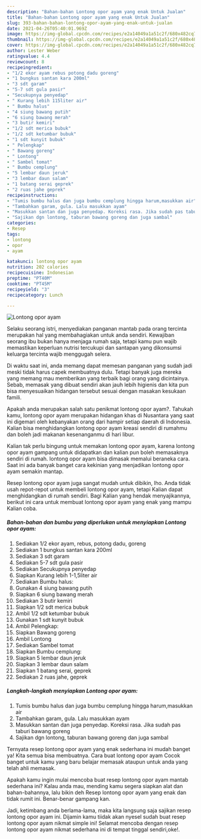 ```yaml
---
description: "Bahan-bahan Lontong opor ayam yang enak Untuk Jualan"
title: "Bahan-bahan Lontong opor ayam yang enak Untuk Jualan"
slug: 393-bahan-bahan-lontong-opor-ayam-yang-enak-untuk-jualan
date: 2021-04-26T05:40:01.969Z
image: https://img-global.cpcdn.com/recipes/e2a14049a1a51c2f/680x482cq70/lontong-opor-ayam-foto-resep-utama.jpg
thumbnail: https://img-global.cpcdn.com/recipes/e2a14049a1a51c2f/680x482cq70/lontong-opor-ayam-foto-resep-utama.jpg
cover: https://img-global.cpcdn.com/recipes/e2a14049a1a51c2f/680x482cq70/lontong-opor-ayam-foto-resep-utama.jpg
author: Lester Weber
ratingvalue: 4.4
reviewcount: 8
recipeingredient:
- "1/2 ekor ayam rebus potong dadu goreng"
- "1 bungkus santan kara 200ml"
- "3 sdt garam"
- "5-7 sdt gula pasir"
- "Secukupnya penyedap"
- " Kurang lebih 115liter air"
- " Bumbu halus"
- "4 siung bawang putih"
- "6 siung bawang merah"
- "3 butir kemiri"
- "1/2 sdt merica bubuk"
- "1/2 sdt ketumbar bubuk"
- "1 sdt kunyit bubuk"
- " Pelengkap"
- " Bawang goreng"
- " Lontong"
- " Sambel tomat"
- " Bumbu cemplung"
- "5 lembar daun jeruk"
- "3 lembar daun salam"
- "1 batang serai geprek"
- "2 ruas jahe geprek"
recipeinstructions:
- "Tumis bumbu halus dan juga bumbu cemplung hingga harum,masukkan air"
- "Tambahkan garam, gula. Lalu masukkan ayam"
- "Masukkan santan dan juga penyedap. Koreksi rasa. Jika sudah pas taburi bawang goreng"
- "Sajikan dgn lontong, taburan bawang goreng dan juga sambal"
categories:
- Resep
tags:
- lontong
- opor
- ayam

katakunci: lontong opor ayam 
nutrition: 202 calories
recipecuisine: Indonesian
preptime: "PT40M"
cooktime: "PT45M"
recipeyield: "3"
recipecategory: Lunch

---
```



![Lontong opor ayam](https://img-global.cpcdn.com/recipes/e2a14049a1a51c2f/680x482cq70/lontong-opor-ayam-foto-resep-utama.jpg)

Selaku seorang istri, menyediakan panganan mantab pada orang tercinta merupakan hal yang membahagiakan untuk anda sendiri. Kewajiban seorang ibu bukan hanya menjaga rumah saja, tetapi kamu pun wajib memastikan keperluan nutrisi tercukupi dan santapan yang dikonsumsi keluarga tercinta wajib menggugah selera.

Di waktu  saat ini, anda memang dapat memesan panganan yang sudah jadi meski tidak harus capek membuatnya dulu. Tetapi banyak juga mereka yang memang mau memberikan yang terbaik bagi orang yang dicintainya. Sebab, memasak yang dibuat sendiri akan jauh lebih higienis dan kita pun bisa menyesuaikan hidangan tersebut sesuai dengan masakan kesukaan famili. 



Apakah anda merupakan salah satu penikmat lontong opor ayam?. Tahukah kamu, lontong opor ayam merupakan hidangan khas di Nusantara yang saat ini digemari oleh kebanyakan orang dari hampir setiap daerah di Indonesia. Kalian bisa menghidangkan lontong opor ayam kreasi sendiri di rumahmu dan boleh jadi makanan kesenanganmu di hari libur.

Kalian tak perlu bingung untuk memakan lontong opor ayam, karena lontong opor ayam gampang untuk didapatkan dan kalian pun boleh memasaknya sendiri di rumah. lontong opor ayam bisa dimasak memalui beraneka cara. Saat ini ada banyak banget cara kekinian yang menjadikan lontong opor ayam semakin mantap.

Resep lontong opor ayam juga sangat mudah untuk dibikin, lho. Anda tidak usah repot-repot untuk membeli lontong opor ayam, tetapi Kalian dapat menghidangkan di rumah sendiri. Bagi Kalian yang hendak menyajikannya, berikut ini cara untuk membuat lontong opor ayam yang enak yang mampu Kalian coba.

<!--inarticleads1-->

##### Bahan-bahan dan bumbu yang diperlukan untuk menyiapkan Lontong opor ayam:

1. Sediakan 1/2 ekor ayam, rebus, potong dadu, goreng
1. Sediakan 1 bungkus santan kara 200ml
1. Sediakan 3 sdt garam
1. Sediakan 5-7 sdt gula pasir
1. Sediakan Secukupnya penyedap
1. Siapkan  Kurang lebih 1-1,5liter air
1. Sediakan  Bumbu halus:
1. Gunakan 4 siung bawang putih
1. Siapkan 6 siung bawang merah
1. Sediakan 3 butir kemiri
1. Siapkan 1/2 sdt merica bubuk
1. Ambil 1/2 sdt ketumbar bubuk
1. Gunakan 1 sdt kunyit bubuk
1. Ambil  Pelengkap:
1. Siapkan  Bawang goreng
1. Ambil  Lontong
1. Sediakan  Sambel tomat
1. Siapkan  Bumbu cemplung:
1. Siapkan 5 lembar daun jeruk
1. Siapkan 3 lembar daun salam
1. Siapkan 1 batang serai, geprek
1. Sediakan 2 ruas jahe, geprek




<!--inarticleads2-->

##### Langkah-langkah menyiapkan Lontong opor ayam:

1. Tumis bumbu halus dan juga bumbu cemplung hingga harum,masukkan air
1. Tambahkan garam, gula. Lalu masukkan ayam
1. Masukkan santan dan juga penyedap. Koreksi rasa. Jika sudah pas taburi bawang goreng
1. Sajikan dgn lontong, taburan bawang goreng dan juga sambal




Ternyata resep lontong opor ayam yang enak sederhana ini mudah banget ya! Kita semua bisa membuatnya. Cara buat lontong opor ayam Cocok banget untuk kamu yang baru belajar memasak ataupun untuk anda yang telah ahli memasak.

Apakah kamu ingin mulai mencoba buat resep lontong opor ayam mantab sederhana ini? Kalau anda mau, mending kamu segera siapkan alat dan bahan-bahannya, lalu bikin deh Resep lontong opor ayam yang enak dan tidak rumit ini. Benar-benar gampang kan. 

Jadi, ketimbang anda berlama-lama, maka kita langsung saja sajikan resep lontong opor ayam ini. Dijamin kamu tiidak akan nyesel sudah buat resep lontong opor ayam nikmat simple ini! Selamat mencoba dengan resep lontong opor ayam nikmat sederhana ini di tempat tinggal sendiri,oke!.

